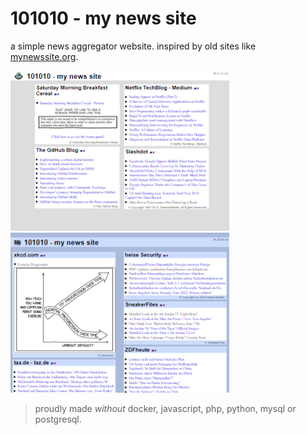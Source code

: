 # 101010 - my news site

a simple news aggregator website. inspired by old sites like [mynewssite.org](https://web.archive.org/web/*/mynewssite.org).

![flat reader](./assets/image/flat-reader.png)
![blue 101010](./assets/image/blue-101010.png)

> proudly made *without* docker, javascript, php, python, mysql or postgresql.
